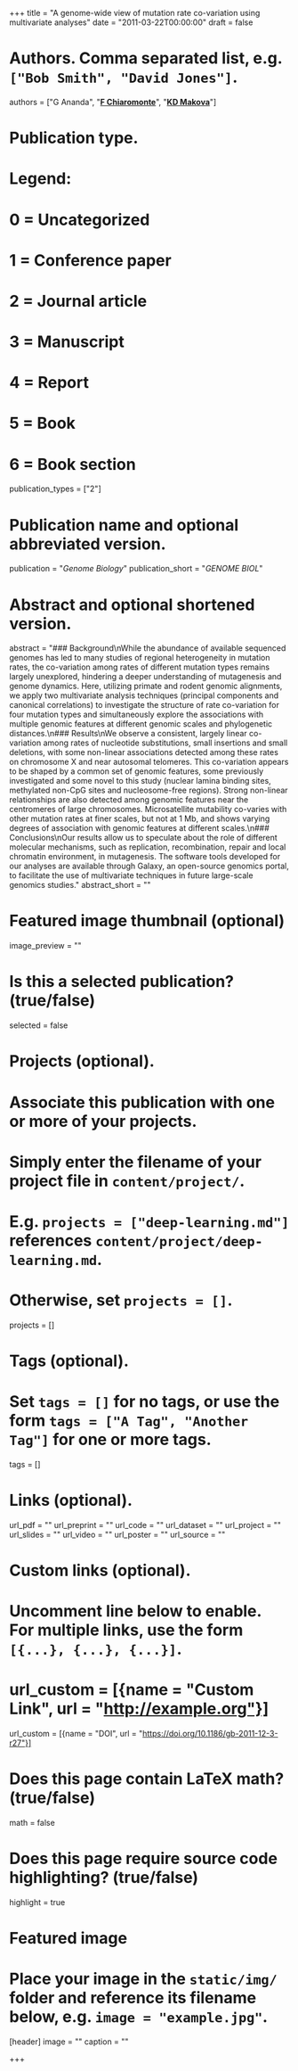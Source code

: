 +++
title = "A genome-wide view of mutation rate co-variation using multivariate analyses"
date = "2011-03-22T00:00:00"
draft = false

# Authors. Comma separated list, e.g. `["Bob Smith", "David Jones"]`.
authors = ["G Ananda", "[__F Chiaromonte__](http://sites.psu.edu/chiaromonte)", "[__KD Makova__](http://www.bx.psu.edu/makova_lab)"]

# Publication type.
# Legend:
# 0 = Uncategorized
# 1 = Conference paper
# 2 = Journal article
# 3 = Manuscript
# 4 = Report
# 5 = Book
# 6 = Book section
publication_types = ["2"]

# Publication name and optional abbreviated version.
publication = "_Genome Biology_"
publication_short = "_GENOME BIOL_"

# Abstract and optional shortened version.
abstract = "### Background\nWhile the abundance of available sequenced genomes has led to many studies of regional heterogeneity in mutation rates, the co-variation among rates of different mutation types remains largely unexplored, hindering a deeper understanding of mutagenesis and genome dynamics. Here, utilizing primate and rodent genomic alignments, we apply two multivariate analysis techniques (principal components and canonical correlations) to investigate the structure of rate co-variation for four mutation types and simultaneously explore the associations with multiple genomic features at different genomic scales and phylogenetic distances.\n### Results\nWe observe a consistent, largely linear co-variation among rates of nucleotide substitutions, small insertions and small deletions, with some non-linear associations detected among these rates on chromosome X and near autosomal telomeres. This co-variation appears to be shaped by a common set of genomic features, some previously investigated and some novel to this study (nuclear lamina binding sites, methylated non-CpG sites and nucleosome-free regions). Strong non-linear relationships are also detected among genomic features near the centromeres of large chromosomes. Microsatellite mutability co-varies with other mutation rates at finer scales, but not at 1 Mb, and shows varying degrees of association with genomic features at different scales.\n### Conclusions\nOur results allow us to speculate about the role of different molecular mechanisms, such as replication, recombination, repair and local chromatin environment, in mutagenesis. The software tools developed for our analyses are available through Galaxy, an open-source genomics portal, to facilitate the use of multivariate techniques in future large-scale genomics studies."
abstract_short = ""

# Featured image thumbnail (optional)
image_preview = ""

# Is this a selected publication? (true/false)
selected = false

# Projects (optional).
#   Associate this publication with one or more of your projects.
#   Simply enter the filename of your project file in `content/project/`.
#   E.g. `projects = ["deep-learning.md"]` references `content/project/deep-learning.md`.
#   Otherwise, set `projects = []`.
projects = []

# Tags (optional).
#   Set `tags = []` for no tags, or use the form `tags = ["A Tag", "Another Tag"]` for one or more tags.
tags = []

# Links (optional).
url_pdf = ""
url_preprint = ""
url_code = ""
url_dataset = ""
url_project = ""
url_slides = ""
url_video = ""
url_poster = ""
url_source = ""

# Custom links (optional).
#   Uncomment line below to enable. For multiple links, use the form `[{...}, {...}, {...}]`.
# url_custom = [{name = "Custom Link", url = "http://example.org"}]
url_custom = [{name = "DOI", url = "https://doi.org/10.1186/gb-2011-12-3-r27"}]

# Does this page contain LaTeX math? (true/false)
math = false

# Does this page require source code highlighting? (true/false)
highlight = true

# Featured image
# Place your image in the `static/img/` folder and reference its filename below, e.g. `image = "example.jpg"`.
[header]
image = ""
caption = ""

+++
